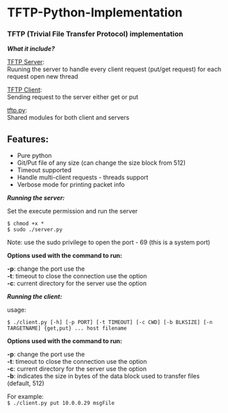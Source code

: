 # TFTP-Python-Implementation
### TFTP (Trivial File Transfer Protocol) implementation

***What it include?***


[TFTP Server](https://github.com/kamalaweenat/tftp-python-implemention/blob/main/server.py): <br>Ruuning the server to handle every client request (put/get request)
for each request open new thread<br>

[TFTP Client](https://github.com/kamalaweenat/tftp-python-implemention/blob/main/client.py): <br>Sending request to the server either get or put<br>

[tftp.py](https://github.com/kamalaweenat/tftp-python-implemention/blob/main/tftp.py): <br>Shared modules for both client and servers<br>


## Features:
* Pure python
* Git/Put file of any size (can change the size block from 512)
* Timeout supported
* Handle multi-client requests - threads support
* Verbose mode for printing packet info


***Running the server:***

Set the execute permission and run the server

`$ chmod +x *` <br>
`$ sudo ./server.py`

Note: use the sudo privilege to open the port - 69 (this is a system port)

**Options used with the command to run:**

**-p**: change the port use the <br>
**-t**: timeout to close the connection use the option<br>
**-c**: current directory for the server use the option <br>

***Running the client:***

usage:

`$ ./client.py [-h] [-p PORT] [-t TIMEOUT] [-c CWD] [-b BLKSIZE] [-n TARGETNAME] {get,put} ... host filename`

**Options used with the command to run:**

**-p**: change the port use the <br>
**-t**: timeout to close the connection use the option<br>
**-c**: current directory for the server use the option <br>
**-b**: indicates the size in bytes of the data block used to transfer files (default, 512) <br>

For example:<br>
`$ ./client.py put 10.0.0.29 msgFile`



